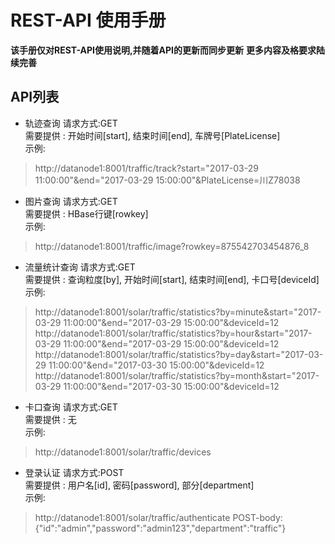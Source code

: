 # REST-API 使用手册

**该手册仅对REST-API使用说明,并随着API的更新而同步更新**
**更多内容及格要求陆续完善**

## API列表

* 轨迹查询
请求方式:GET  
需要提供 : 开始时间[start], 结束时间[end], 车牌号[PlateLicense]  
示例:  
>http://datanode1:8001/traffic/track?start="2017-03-29 11:00:00"&end="2017-03-29 15:00:00"&PlateLicense=川Z78038

* 图片查询
请求方式:GET  
需要提供 : HBase行键[rowkey]  
示例:  
>http://datanode1:8001/traffic/image?rowkey=875542703454876_8

* 流量统计查询
请求方式:GET  
需要提供 : 查询粒度[by], 开始时间[start], 结束时间[end], 卡口号[deviceId]  
示例:  
>http://datanode1:8001/solar/traffic/statistics?by=minute&start="2017-03-29 11:00:00"&end="2017-03-29 15:00:00"&deviceId=12
>http://datanode1:8001/solar/traffic/statistics?by=hour&start="2017-03-29 11:00:00"&end="2017-03-29 15:00:00"&deviceId=12
>http://datanode1:8001/solar/traffic/statistics?by=day&start="2017-03-29 11:00:00"&end="2017-03-30 15:00:00"&deviceId=12
>http://datanode1:8001/solar/traffic/statistics?by=month&start="2017-03-29 11:00:00"&end="2017-03-30 15:00:00"&deviceId=12

* 卡口查询
请求方式:GET  
需要提供 : 无  
示例:  
>http://datanode1:8001/solar/traffic/devices

* 登录认证
请求方式:POST  
需要提供 : 用户名[id], 密码[password], 部分[department]  
示例:  
>http://datanode1:8001/solar/traffic/authenticate
>POST-body:{"id":"admin","password":"admin123","department":"traffic"}

